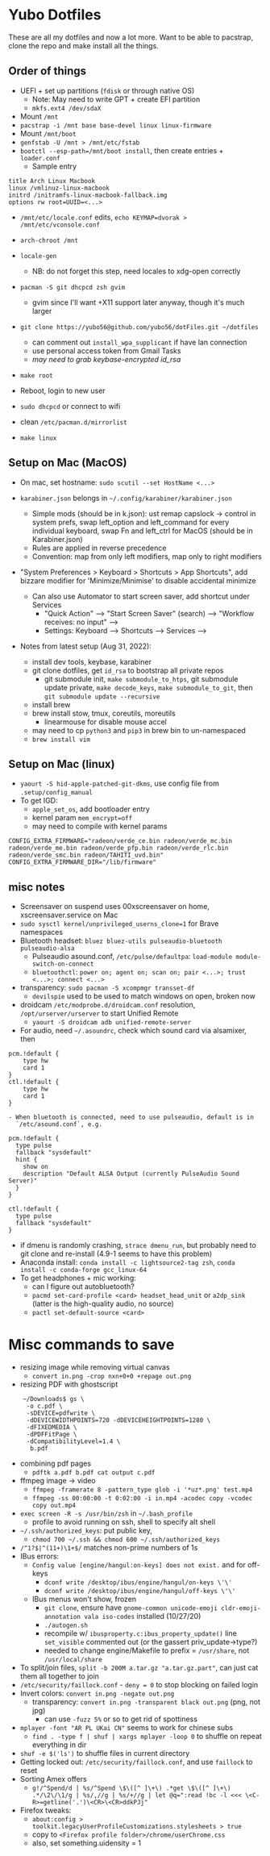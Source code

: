 # Yubo Dotfiles

These are all my dotfiles and now a lot more. Want to be able to pacstrap,
clone the repo and make install all the things.

## Order of things
- UEFI + set up partitions (`fdisk` or through native OS)
    - Note: May need to write GPT + create EFI partition
    - `mkfs.ext4 /dev/sdaX`
- Mount `/mnt`
- `pacstrap -i /mnt base base-devel linux linux-firmware`
- Mount `/mnt/boot`
- `genfstab -U /mnt > /mnt/etc/fstab`
- `bootctl --esp-path=/mnt/boot install`, then create entries + `loader.conf`
    - Sample entry
```
title Arch Linux Macbook
linux /vmlinuz-linux-macbook
initrd /initramfs-linux-macbook-fallback.img
options rw root=UUID=<...>
```
- `/mnt/etc/locale.conf` edits, `echo KEYMAP=dvorak > /mnt/etc/vconsole.conf`
- `arch-chroot /mnt`
- `locale-gen`
    - NB: do not forget this step, need locales to xdg-open correctly
- `pacman -S git dhcpcd zsh gvim`
    - gvim since I'll want +X11 support later anyway, though it's much larger
- `git clone https://yubo56@github.com/yubo56/dotFiles.git ~/dotfiles`
    - can comment out `install_wpa_supplicant` if have lan connection
    - use personal access token from Gmail Tasks
    - *may need to grab keybase-encrypted id_rsa*
- `make root`

- Reboot, login to new user
- `sudo dhcpcd` or connect to wifi
- clean `/etc/pacman.d/mirrorlist`
- `make linux`

## Setup on Mac (MacOS)
- On mac, set hostname: `sudo scutil --set HostName <...>`
- `karabiner.json` belongs in `~/.config/karabiner/karabiner.json`
    - Simple mods (should be in k.json): ust remap capslock -> control in system
      prefs, swap left_option and left_command for every individual keyboard,
      swap Fn and left_ctrl for MacOS (should be in Karabiner.json)
    - Rules are applied in reverse precedence
    - Convention: map from only left modifiers, map only to right modifiers
- "System Preferences > Keyboard > Shortcuts > App Shortcuts", add bizzare
  modifier for 'Minimize/Minimise' to disable accidental minimize
    - Can also use Automator to start screen saver, add shortcut under Services
        - "Quick Action" --> "Start Screen Saver" (search) --> "Workflow
          receives: no input" --> <name>
        - Settings: Keyboard --> Shortcuts --> Services --> <name>

- Notes from latest setup (Aug 31, 2022):
    - install dev tools, keybase, karabiner
    - git clone dotfiles, get `id_rsa` to bootstrap all private repos
        - git submodule init, `make submodule_to_htps`, git submodule update
          private, `make decode_keys`, `make submodule_to_git`, then `git
          submodule update --recursive`
    - install brew
    - brew install stow, tmux, coreutils, moreutils
        - linearmouse for disable mouse accel
    - may need to cp `python3` and `pip3` in brew bin to un-namespaced
    - `brew install vim`

## Setup on Mac (linux)
- `yaourt -S hid-apple-patched-git-dkms`, use config file from `.setup/config_manual`
- To get IGD:
    - `apple_set_os`, add bootloader entry
    - kernel param `mem_encrypt=off`
    - may need to compile with kernel params
```
CONFIG_EXTRA_FIRMWARE="radeon/verde_ce.bin radeon/verde_mc.bin radeon/verde_me.bin radeon/verde_pfp.bin radeon/verde_rlc.bin radeon/verde_smc.bin radeon/TAHITI_uvd.bin"
CONFIG_EXTRA_FIRMWARE_DIR="/lib/firmware"
```

## misc notes
- Screensaver on suspend uses 00xscreensaver on home, xscreensaver.service on Mac
- `sudo sysctl kernel/unprivileged_userns_clone=1` for Brave namespaces
- Bluetooth headset: `bluez bluez-utils pulseaudio-bluetooth pulseaudio-alsa`
    - Pulseaudio asound.conf, `/etc/pulse/defaultpa`:
        `load-module module-switch-on-connect`
    - `bluetoothctl`:
        `power on; agent on; scan on; pair <...>; trust <...>; connect <...>`
- transparency: `sudo pacman -S xcompmgr transset-df`
    - `devilspie` used to be used to match windows on open, broken now
- droidcam `/etc/modprobe.d/droidcam.conf` resolution, `/opt/urserver/urserver`
  to start Unified Remote
    - `yaourt -S droidcam adb unified-remote-server`
- For audio, need `~/.asoundrc`, check which sound card via alsamixer, then
```
pcm.!default {
    type hw
    card 1
}
ctl.!default {
    type hw
    card 1
}
```
    - When bluetooth is connected, need to use pulseaudio, default is in
      `/etc/asound.conf`, e.g.
```
pcm.!default {
  type pulse
  fallback "sysdefault"
  hint {
    show on
    description "Default ALSA Output (currently PulseAudio Sound Server)"
  }
}

ctl.!default {
  type pulse
  fallback "sysdefault"
}
```
- if dmenu is randomly crashing, `strace dmenu_run`, but probably need to git
  clone and re-install (4.9-1 seems to have this problem)
- Anaconda install: `conda install -c lightsource2-tag zsh`,
    `conda install -c conda-forge gcc_linux-64`
- To get headphones + mic working:
    - can I figure out autobluetooth?
    - `pacmd set-card-profile <card> headset_head_unit` or `a2dp_sink` (latter
      is the high-quality audio, no source)
    - `pactl set-default-source <card>`

# Misc commands to save
- resizing image while removing virtual canvas
    - `convert in.png -crop nxn+0+0 +repage out.png`
- resizing PDF with ghostscript
```
    ~/Downloads$ gs \
     -o c.pdf \
     -sDEVICE=pdfwrite \
     -dDEVICEWIDTHPOINTS=720 -dDEVICEHEIGHTPOINTS=1280 \
     -dFIXEDMEDIA \
     -dPDFFitPage \
     -dCompatibilityLevel=1.4 \
      b.pdf
```
- combining pdf pages
    - `pdftk a.pdf b.pdf cat output c.pdf`
- ffmpeg image -> video
    - `ffmpeg -framerate 8 -pattern_type glob -i '*uz*.png' test.mp4`
    - `ffmpeg -ss 00:00:00 -t 0:02:00 -i in.mp4 -acodec copy -vcodec copy out.mp4`
- `exec screen -R -s /usr/bin/zsh` in `~/.bash_profile`
    - profile to avoid running on ssh, shell to specify alt shell
- `~/.ssh/authorized_keys`: put public key,
    - `chmod 700 ~/.ssh && chmod 600 ~/.ssh/authorized_keys`
- `/^1?$|^(11+)\1+$/` matches non-prime numbers of 1s
- IBus errors:
    - `Config value [engine/hangul:on-keys] does not exist.` and for off-keys
        - `dconf write /desktop/ibus/engine/hangul/on-keys \'\'`
        - `dconf write /desktop/ibus/engine/hangul/off-keys \'\'`
    - IBus menus won't show, frozen
        - `git clone`, ensure have `gnome-common unicode-emoji
          cldr-emoji-annotation vala iso-codes` installed (10/27/20)
        - `./autogen.sh`
        - recompile w/ `ibusproperty.c:ibus_property_update()` line
          `set_visible` commented out (or the gassert priv_update->type?)
        - needed to change engine/Makefile to prefix = `/usr/share`, not
          `/usr/local/share`
- To split/join files, `split -b 200M a.tar.gz "a.tar.gz.part"`, can just cat
  them all together to join
- `/etc/security/faillock.conf` - `deny = 0` to stop blocking on failed login
- Invert colors: `convert in.png -negate out.png`
    - transparency: `convert in.png -transparent black out.png` (png, not jpg)
        - can use `-fuzz 5%` or so to get rid of spottiness
- `mplayer -font "AR PL UKai CN"` seems to work for chinese subs
    - `find . -type f | shuf | xargs mplayer -loop 0` to shuffle on repeat
      everything in dir
- `shuf -e $('ls')` to shuffle files in current directory
- Getting locked out: `/etc/security/faillock.conf`, and use `faillock` to reset
- Sorting Amex offers
    - `g!/^Spend/d | %s/^Spend \$\([^ ]\+\) .*get \$\([^ ]\+\) .*/\2\/\1/g | %s/,//g | %s/+//g | let @q=":read !bc -l <<< \<C-R>=getline('.')\<CR>\<CR>ddkPJj"`
- Firefox tweaks:
    - `about:config > toolkit.legacyUserProfileCustomizations.stylesheets > true`
    - copy to `<Firefox profile folder>/chrome/userChrome.css`
    - also, set something.uidensity = 1
